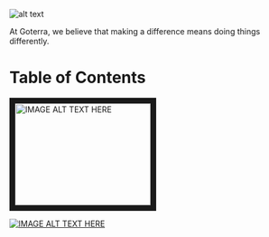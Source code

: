 ![alt text](https://github.com/JessYJY/insectfarming.github.io/blob/master/Image/ProTitle.png)

At Goterra, we believe that making a difference means doing things differently.

# Table of Contents


<a href="http://www.youtube.com/watch?feature=player_embedded&v=xEka0FpmR5k
" target="_blank"><img src="http://img.youtube.com/vi/xEka0FpmR5k/0.jpg" 
alt="IMAGE ALT TEXT HERE" width="240" height="180" border="10" /></a>

[![IMAGE ALT TEXT HERE](http://img.youtube.com/vi/xEka0FpmR5k/0.jpg)](http://www.youtube.com/watch?v=xEka0FpmR5k)


